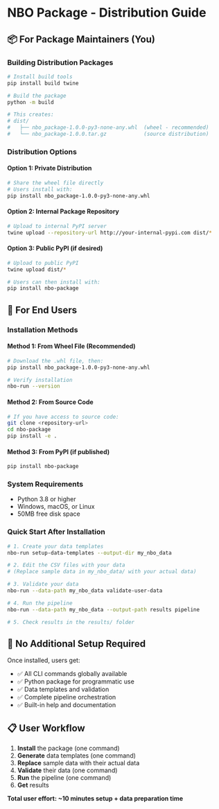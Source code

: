 # NBO Package - Distribution Guide

## 📦 For Package Maintainers (You)

### Building Distribution Packages

```bash
# Install build tools
pip install build twine

# Build the package
python -m build

# This creates:
# dist/
#   ├── nbo_package-1.0.0-py3-none-any.whl  (wheel - recommended)
#   └── nbo_package-1.0.0.tar.gz            (source distribution)
```

### Distribution Options

#### Option 1: Private Distribution

```bash
# Share the wheel file directly
# Users install with:
pip install nbo_package-1.0.0-py3-none-any.whl
```

#### Option 2: Internal Package Repository

```bash
# Upload to internal PyPI server
twine upload --repository-url http://your-internal-pypi.com dist/*
```

#### Option 3: Public PyPI (if desired)

```bash
# Upload to public PyPI
twine upload dist/*

# Users can then install with:
pip install nbo-package
```

## 👥 For End Users

### Installation Methods

#### Method 1: From Wheel File (Recommended)

```bash
# Download the .whl file, then:
pip install nbo_package-1.0.0-py3-none-any.whl

# Verify installation
nbo-run --version
```

#### Method 2: From Source Code

```bash
# If you have access to source code:
git clone <repository-url>
cd nbo-package
pip install -e .
```

#### Method 3: From PyPI (if published)

```bash
pip install nbo-package
```

### System Requirements

- Python 3.8 or higher
- Windows, macOS, or Linux
- 50MB free disk space

### Quick Start After Installation

```bash
# 1. Create your data templates
nbo-run setup-data-templates --output-dir my_nbo_data

# 2. Edit the CSV files with your data
# (Replace sample data in my_nbo_data/ with your actual data)

# 3. Validate your data
nbo-run --data-path my_nbo_data validate-user-data

# 4. Run the pipeline
nbo-run --data-path my_nbo_data --output-path results pipeline

# 5. Check results in the results/ folder
```

## 🔧 No Additional Setup Required

Once installed, users get:

- ✅ All CLI commands globally available
- ✅ Python package for programmatic use
- ✅ Data templates and validation
- ✅ Complete pipeline orchestration
- ✅ Built-in help and documentation

## 📋 User Workflow

1. **Install** the package (one command)
2. **Generate** data templates (one command)
3. **Replace** sample data with their actual data
4. **Validate** their data (one command)
5. **Run** the pipeline (one command)
6. **Get** results

**Total user effort: ~10 minutes setup + data preparation time**

